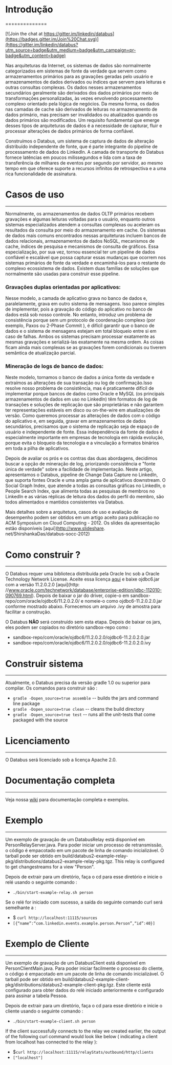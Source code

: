 # Introdução
==============

[![Join the chat at https://gitter.im/linkedin/databus](https://badges.gitter.im/Join%20Chat.svg)](https://gitter.im/linkedin/databus?utm_source=badge&utm_medium=badge&utm_campaign=pr-badge&utm_content=badge)

Nas arquiteturas da Internet, os sistemas de dados são normalmente categorizados em sistemas de fonte da verdade que servem como armazenamentos primários para as gravações geradas pelo usuário e armazenamentos de dados derivados ou índices que servem para leituras e outras consultas complexas. Os dados nesses armazenamentos secundários geralmente são derivados dos dados primários por meio de transformações personalizadas, às vezes envolvendo processamento complexo orientado pela lógica de negócios. Da mesma forma, os dados nas camadas de cache são derivados de leituras no armazenamento de dados primário, mas precisam ser invalidados ou atualizados quando os dados primários são modificados. Um requisito fundamental que emerge desses tipos de arquiteturas de dados é a necessidade de capturar, fluir e processar alterações de dados primários de forma confiável.

Construímos o Databus, um sistema de captura de dados de alteração distribuído independente de fonte, que é parte integrante do pipeline de processamento de dados do LinkedIn. A camada de transporte do Databus fornece latências em poucos milissegundos e lida com a taxa de transferência de milhares de eventos por segundo por servidor, ao mesmo tempo em que oferece suporte a recursos infinitos de retrospectiva e a uma rica funcionalidade de assinatura.

# Casos de uso
*****
Normalmente, os armazenamentos de dados OLTP primários recebem gravações e algumas leituras voltadas para o usuário, enquanto outros sistemas especializados atendem a consultas complexas ou aceleram os resultados da consulta por meio do armazenamento em cache. Os sistemas de dados mais comuns encontrados nessas arquiteturas incluem bancos de dados relacionais, armazenamentos de dados NoSQL, mecanismos de cache, índices de pesquisa e mecanismos de consulta de gráficos. Essa especialização, por sua vez, tornou essencial ter um pipeline de dados confiável e escalável que possa capturar essas mudanças que ocorrem nos sistemas primários de fonte da verdade e encaminhá-los para o restante do complexo ecossistema de dados. Existem duas famílias de soluções que normalmente são usadas para construir esse pipeline.

### Gravações duplas orientadas por aplicativos:
Nesse modelo, a camada de aplicativo grava no banco de dados e, paralelamente, grava em outro sistema de mensagens. Isso parece simples de implementar, pois a gravação do código do aplicativo no banco de dados está sob nosso controle. No entanto, introduz um problema de consistência porque sem um protocolo de coordenação complexo (por exemplo, Paxos ou 2-Phase Commit ), é difícil garantir que o banco de dados e o sistema de mensagens estejam em total bloqueio entre si em caso de falhas. Ambos os sistemas precisam processar exatamente as mesmas gravações e serializá-las exatamente na mesma ordem. As coisas ficam ainda mais complexas se as gravações forem condicionais ou tiverem semântica de atualização parcial.

### Mineração de logs de banco de dados: 
Neste modelo, tornamos o banco de dados a única fonte da verdade e extraímos as alterações de sua transação ou log de confirmação.Isso resolve nosso problema de consistência, mas é praticamente difícil de implementar porque bancos de dados como Oracle e MySQL (os principais armazenamentos de dados em uso no LinkedIn) têm formatos de log de transações e soluções de replicação que são proprietárias e não garantem ter
representações estáveis em disco ou on-the-wire em atualizações de versão. Como queremos processar as alterações de dados com o código do aplicativo e, em seguida, gravar em armazenamentos de dados secundários, precisamos que o sistema de replicação seja de espaço de usuário e independente de fonte. Essa independência da fonte de dados é especialmente importante em empresas de tecnologia em rápida evolução, porque evita o bloqueio da tecnologia e a vinculação a formatos binários em toda a pilha de aplicativos.

Depois de avaliar os prós e os contras das duas abordagens, decidimos buscar a opção de mineração de log, priorizando consistência e "fonte única de verdade" sobre a facilidade de implementação. Neste artigo, apresentamos o Databus, pipeline de Change Data Capture no LinkedIn, que suporta fontes Oracle e uma ampla gama de aplicativos downstream. O Social Graph Index, que atende a todas as consultas gráficas no LinkedIn, o People Search Index, que alimenta todas as pesquisas de membros no LinkedIn e as várias réplicas de leitura dos dados do perfil do membro, são todos alimentados e mantidos consistentes via Databus.

Mais detalhes sobre a arquitetura, casos de uso e avaliação de desempenho podem ser obtidos em um artigo aceito para publicação no ACM Symposium on Cloud Computing - 2012. Os slides da apresentação estão disponíveis [aqui](http://www.slideshare. net/ShirshankaDas/databus-socc-2012)

# Como construir ?
*****
O Databus requer uma biblioteca distribuída pela Oracle Inc sob a Oracle Technology Network License. Aceite essa licença [aqui](http://www.oracle.com/technetwork/licenses/distribution-license-152002.html) e baixe ojdbc6.jar com a versão 11.2.0.2.0 [aqui](http: //www.oracle.com/technetwork/database/enterprise-edition/jdbc-112010-090769.html). Depois de baixar o jar do driver, copie-o em sandbox-repo/com/oracle/ojdbc6/11.2.0.2.0/ e nomeie-o como ojdbc6-11.2.0.2.0.jar conforme mostrado abaixo. Fornecemos um arquivo .ivy de amostra para facilitar a construção.

O Databus **NÃO** será construído sem esta etapa. Depois de baixar os jars, eles podem ser copiados no diretório sandbox-repo como :
* sandbox-repo/com/oracle/ojdbc6/11.2.0.2.0/ojdbc6-11.2.0.2.0.jar
* sandbox-repo/com/oracle/ojdbc6/11.2.0.2.0/ojdbc6-11.2.0.2.0.ivy

# Construir sistema
*****
Atualmente, o Databus precisa da versão gradle 1.0 ou superior para compilar. Os comandos para construir são :
* `gradle -Dopen_source=true assemble` -- builds the jars and command line package
* `gradle -Dopen_source=true clean`    -- cleans the build directory
* `gradle -Dopen_source=true test`     -- runs all the unit-tests that come packaged with the source

# Licenciamento
*****
O Databus será licenciado sob a licença Apache 2.0.

# Documentação completa
*****
Veja nossa [wiki](https://github.com/linkedin/databus/wiki) para documentação completa e exemplos.

# Exemplo
*****
Um exemplo de gravação de um DatabusRelay está disponível em PersonRelayServer.java. Para poder iniciar um processo de retransmissão, o código é empacotado em um pacote de linha de comando inicializável. O tarball pode ser obtido em build/databus2-example-relay-pkg/distributions/databus2-example-relay-pkg.tgz. This relay is configured to get changestreams for a view "Person".

Depois de extrair para um diretório, faça o cd para esse diretório e inicie o relé usando o seguinte comando :
* `./bin/start-example-relay.sh person`

Se o relé for iniciado com sucesso, a saída do seguinte comando curl será semelhante a :
* $ `curl http://localhost:11115/sources`
* `[{“name”:“com.linkedin.events.example.person.Person”,“id”:40}]`

# Exemplo de Cliente
*****
Um exemplo de gravação de um DatabusClient está disponível em PersonClientMain.java. Para poder iniciar facilmente o processo do cliente, o código é empacotado em um pacote de linha de comando inicializável. O tarball pode ser obtido em build/databus2-example-client-pkg/distributions/databus2-example-client-pkg.tgz. Este cliente está configurado para obter dados do relé iniciado anteriormente e configurado para assinar a tabela Pessoa.

Depois de extrair para um diretório, faça o cd para esse diretório e inicie o cliente usando o seguinte comando :
* `./bin/start-example-client.sh person`

If the client successfully connects to the relay we created earlier, the output of the following curl command would look like below ( indicating a client from localhost has connected to the relay ):
* $`curl http://localhost:11115/relayStats/outbound/http/clients`
* `["localhost"]`
